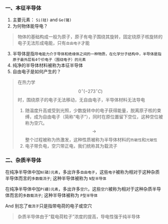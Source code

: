 ### 一、本征半导体

1. 主要元素： `Si(硅)` and `Ge(锗)`
2. 为何物体能导电？
> 物体的基础构成一般为原子，原子有电子围绕其旋转，固定绕原子核旋转的电子无法形成电能，只有`自由电子`才能
3. 半导体是指`导电能力介于导体和绝缘体之间的一种物质，在化学分子结构中，半导体是指原子最外层有4个价电子（围绕电子）的元素`
4. 纯净的半导体材料被称为本征半导体
5. 自由电子是如何产生的？
> 在热力学 $$0^\circ(-273^\circ C)$$ 时，围绕原子的电子无法移动，无自由电子，半导体材料无法导电
> 1. 随温度升高或受到光照，少数旋转中的电子获得能量，脱离原子核的束缚，成为自由电子（简称“电子”），同时在原位置留下空位，这种空位被称为空穴。 $$\longrightarrow$$ 整个过程被称为热激发，这种性质被称为半导体材料的`热敏性`和`光敏性`
> 2. 电子带负电，空穴带正电，我们统称其为载流子

### 二、杂质半导体

在纯净半导体中加`N(磷)元素`，多出许多`自由电子`，这些`电子`被称为相对于这种杂质半导体而言的`多数载流子`; 这种半导体被称为 `N型半导体`

在纯净半导体中加`P(硼)元素`，多出许多`空穴`，这些`空穴`被称为相对于这种杂质半导体而言的`多数载流子`; 这种半导体被称为 `P型半导体`

And 别忘了`载流子`只是指带电荷的电子或空穴

> 杂质半导体由于“载电荷粒子”浓度的提高，导电性强于纯半导体

